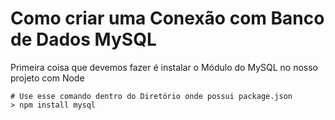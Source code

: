 # Como criar uma Conexão com Banco de Dados MySQL

Primeira coisa que devemos fazer é instalar o Módulo do MySQL no nosso projeto com Node

```shell
# Use esse comando dentro do Diretório onde possui package.json
> npm install mysql
```

